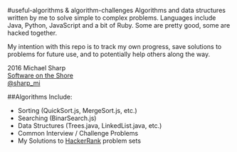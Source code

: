 #useful-algorithms & algorithm-challenges
Algorithms and data structures written by me to solve simple to complex problems.
Languages include Java, Python, JavaScript and a bit of Ruby. Some are pretty good,
some are hacked together.  

My intention with this repo is to track my own progress, save solutions to problems
for future use, and to potentially help others along the way.  

2016 Michael Sharp  
[Software on the Shore](http://www.softwareontheshore.com)    
[@sharp_mi](https://twitter.com/sharp_mi)  

##Algorithms Include:
  * Sorting (QuickSort.js, MergeSort.js, etc.)
  * Searching (BinarSearch.js)
  * Data Structures (Trees.java, LinkedList.java, etc.)
  * Common Interview / Challenge Problems
  * My Solutions to [HackerRank](http://www.hackerrank.com) problem sets
